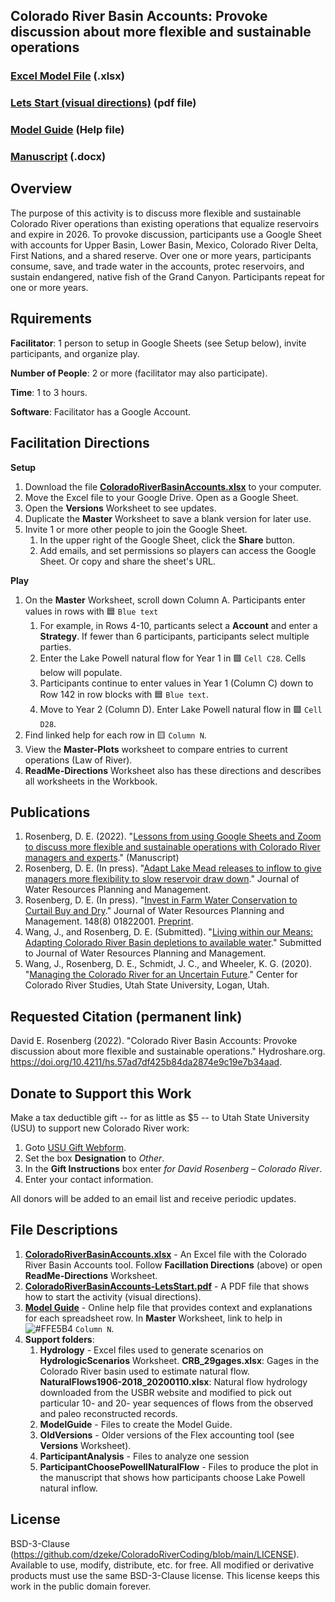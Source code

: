 ## Colorado River Basin Accounts: Provoke discussion about more flexible and sustainable operations

### [Excel Model File](https://github.com/dzeke/ColoradoRiverCoding/raw/main/ModelMusings/ColoradoRiverBasinAccounts.xlsx) (.xlsx)
### [Lets Start (visual directions)](https://github.com/dzeke/ColoradoRiverCoding/raw/main/ModelMusings/ColoradoRiverBasinAccounts-LetsStart.pdf) (pdf file)
### [Model Guide](https://github.com/dzeke/ColoradoRiverCoding/blob/main/ModelMusings/Support/ModelGuide/ModelGuide-CombinedLakePowellLakeMead.md) (Help file)
### [Manuscript](https://github.com/dzeke/ColoradoRiverCoding/raw/main/BlogDrafts/3-LessonsUseGoogleSheetsZoomToDiscussMoreFlexibleSustainableColoradoRiverOperations.docx) (.docx)

## Overview														
The purpose of this activity is to discuss more flexible and sustainable Colorado River operations than existing operations that equalize reservoirs and expire in 2026. To provoke discussion, participants use a Google Sheet with accounts for Upper Basin, Lower Basin, Mexico, Colorado River Delta, First Nations, and a shared reserve. Over one or more years, participants consume, save, and trade water in the accounts, protec reservoirs, and sustain endangered, native fish of the Grand Canyon. Participants repeat for one or more years.
## Rquirements
**Facilitator**: 1 person to setup in Google Sheets (see Setup below), invite participants, and organize play.											

**Number of People**: 2 or more (facilitator may also participate).

**Time**: 1 to 3 hours.

**Software**: Facilitator has a Google Account.

## Facilitation Directions

**Setup**
1. Download the file **[ColoradoRiverBasinAccounts.xlsx](https://github.com/dzeke/ColoradoRiverCoding/raw/main/ModelMusings/ColoradoRiverBasinAccounts.xlsx)** to your computer.
1. Move the Excel file to your Google Drive. Open as a Google Sheet.
1. Open the **Versions** Worksheet to see updates.
1. Duplicate the **Master** Worksheet to save a blank version for later use. 
1. Invite 1 or more other people to join the Google Sheet.
   1. In the upper right of the Google Sheet, click the **Share** button.
   1. Add emails, and set permissions so players can access the Google Sheet. Or copy and share the sheet's URL. 

**Play**
1. On the **Master** Worksheet, scroll down Column A. Participants enter values in rows with 🟦 `Blue text`
   1. For example, in Rows 4-10, particants select a **Account** and enter a **Strategy**. If fewer than 6 participants, participants select multiple parties.
   1. Enter the Lake Powell natural flow for Year 1 in 🟩 `Cell C28`. Cells below will populate.
   1. Participants continue to enter values in Year 1 (Column C) down to Row 142 in row blocks with 🟦 `Blue text`.
   1. Move to Year 2 (Column D). Enter Lake Powell natural flow in 🟩 `Cell D28`.
1. Find linked help for each row in 🟨 `Column N`.
1. View the **Master-Plots** worksheet to compare entries to current operations (Law of River).
1. **ReadMe-Directions** Worksheet also has these directions and describes all worksheets in the Workbook.
  
## Publications
1. Rosenberg, D. E. (2022). "[Lessons from using Google Sheets and Zoom to discuss more flexible and sustainable operations with Colorado River managers and experts](https://github.com/dzeke/ColoradoRiverCoding/raw/main/BlogDrafts/3-LessonsUseGoogleSheetsZoomToDiscussMoreFlexibleSustainableColoradoRiverOperations.docx)." (Manuscript)
1. Rosenberg, D. E. (In press). "[Adapt Lake Mead releases to inflow to give managers more flexibility to slow reservoir draw down](https://digitalcommons.usu.edu/water_pubs/170/)." Journal of Water Resources Planning and Management.
1. Rosenberg, D. E. (In press). "[Invest in Farm Water Conservation to Curtail Buy and Dry](https://ascelibrary.org/doi/full/10.1061/%28ASCE%29WR.1943-5452.0001584)." Journal of Water Resources Planning and Management. 148(8) 01822001. [Preprint](https://digitalcommons.usu.edu/water_pubs/169/).
1. Wang, J., and Rosenberg, D. E. (Submitted). "[Living within our Means: Adapting Colorado River Basin depletions to available water]( https://digitalcommons.usu.edu/water_pubs/171/)." Submitted to Journal of Water Resources Planning and Management.
1. Wang, J., Rosenberg, D. E., Schmidt, J. C., and Wheeler, K. G. (2020). "[Managing the Colorado River for an Uncertain Future](http://qcnr.usu.edu/coloradoriver/files/CCRS_White_Paper_3.pdf)." Center for Colorado River Studies, Utah State University, Logan, Utah.

## Requested Citation (permanent link)
David E. Rosenberg (2022). "Colorado River Basin Accounts: Provoke discussion about more flexible and sustainable operations." Hydroshare.org. https://doi.org/10.4211/hs.57ad7df425b84da2874e9c19e7b34aad.
## Donate to Support this Work
Make a tax deductible gift -- for as little as $5 -- to Utah State University (USU) to support new Colorado River work:

1. Goto [USU Gift Webform](https://www.usu.edu/advancement/give/index).
1. Set the box **Designation** to *Other*. 
1. In the **Gift Instructions** box enter *for David Rosenberg – Colorado River*.
1. Enter your contact information.

All donors will be added to an email list and receive periodic updates.

## File Descriptions
1. **[ColoradoRiverBasinAccounts.xlsx](https://github.com/dzeke/ColoradoRiverCoding/raw/main/ModelMusings/ColoradoRiverBasinAccounts.xlsx)** - An Excel file with the Colorado River Basin Accounts tool. Follow **Facillation Directions** (above) or open **ReadMe-Directions** Worksheet.
1. **[ColoradoRiverBasinAccounts-LetsStart.pdf](https://github.com/dzeke/ColoradoRiverCoding/raw/main/ModelMusings/ColoradoRiverBasinAccounts-LetsStart.pdf)** - A PDF file that shows how to start the activity (visual directions).
1. **[Model Guide](https://github.com/dzeke/ColoradoRiverCoding/blob/main/ModelMusings/Support/ModelGuide/ModelGuide-CombinedLakePowellLakeMead.md)** - Online help file that provides context and explanations for each spreadsheet row. In **Master** Worksheet, link to help in ![#FFE5B4](https://via.placeholder.com/15/FFE5B4/000000?text=+) `Column N`.
1. **Support folders**:
   1. **Hydrology** - Excel files used to generate scenarios on **HydrologicScenarios** Worksheet. **CRB_29gages.xlsx**: Gages in the Colorado River basin used to estimate natural flow. **NaturalFlows1906-2018_20200110.xlsx**: Natural flow hydrology downloaded from the USBR website and modified to pick out particular 10- and 20- year sequences of flows from the observed and paleo reconstructed records.
   1. **ModelGuide** - Files to create the Model Guide.
   1. **OldVersions** - Older versions of the Flex accounting tool (see **Versions** Worksheet).
   1. **ParticipantAnalysis** - Files to analyze one session
   1. **ParticipantChoosePowellNaturalFlow** - Files to produce the plot in the manuscript that shows how participants choose Lake Powell natural inflow.

## License
BSD-3-Clause (https://github.com/dzeke/ColoradoRiverCoding/blob/main/LICENSE). Available to use, modify, distribute, etc. for free.
All modified or derivative products must use the same BSD-3-Clause license. This license keeps this work in the public domain forever.

